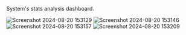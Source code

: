 System's stats analysis dashboard.

![Screenshot 2024-08-20 153129](https://github.com/user-attachments/assets/fa7d53c2-cb1c-4f91-b08f-3349e74de6f3) 
![Screenshot 2024-08-20 153146](https://github.com/user-attachments/assets/73d0e635-fefd-466d-b51a-5bdfdeba293d) 
![Screenshot 2024-08-20 153157](https://github.com/user-attachments/assets/649cd8f3-99b5-446a-8d0a-4dae92b41c3f) 
![Screenshot 2024-08-20 153209](https://github.com/user-attachments/assets/7a1bb4af-3042-4b16-a1f1-1d3e8c8050ad)



